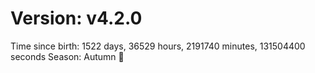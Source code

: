 # Version: v4.2.0
Time since birth: 1522 days, 36529 hours, 2191740 minutes, 131504400 seconds
Season: Autumn 🍁
